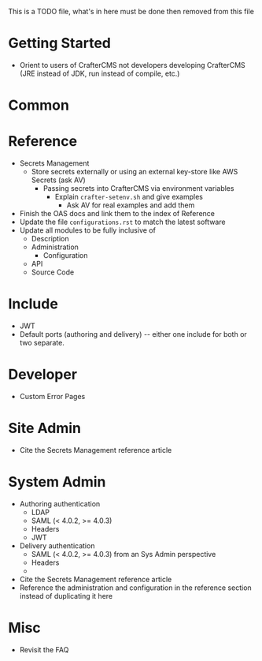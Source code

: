 This is a TODO file, what's in here must be done then removed from this file

Getting Started
===============
- Orient to users of CrafterCMS not developers developing CrafterCMS (JRE instead of JDK, run instead of compile, etc.)

Common
======

Reference
=========
- Secrets Management
  - Store secrets externally or using an external key-store like AWS Secrets (ask AV)
    - Passing secrets into CrafterCMS via environment variables
      - Explain `crafter-setenv.sh` and give examples
        - Ask AV for real examples and add them
- Finish the OAS docs and link them to the index of Reference
- Update the file `configurations.rst` to match the latest software
- Update all modules to be fully inclusive of
  - Description
  - Administration
    - Configuration
  - API
  - Source Code

Include
=======
- JWT
- Default ports (authoring and delivery) -- either one include for both or two separate.

Developer
=========
- Custom Error Pages

Site Admin
==========
- Cite the Secrets Management reference article

System Admin
============
- Authoring authentication
    - LDAP
    - SAML (< 4.0.2, >= 4.0.3)
    - Headers
    - JWT
- Delivery authentication
    - SAML (< 4.0.2, >= 4.0.3) from an Sys Admin perspective
    - Headers
    - 
- Cite the Secrets Management reference article
- Reference the administration and configuration in the reference section instead of duplicating it here

Misc
====
- Revisit the FAQ